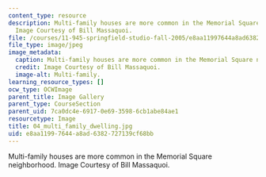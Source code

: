 ```yaml
---
content_type: resource
description: Multi-family houses are more common in the Memorial Square neighborhood.
  Image Courtesy of Bill Massaquoi.
file: /courses/11-945-springfield-studio-fall-2005/e8aa11997644a8ad6382727139cf68bb_04_multi_family_dwelling.jpg
file_type: image/jpeg
image_metadata:
  caption: Multi-family houses are more common in the Memorial Square neighborhood.
  credit: Image Courtesy of Bill Massaquoi.
  image-alt: Multi-family.
learning_resource_types: []
ocw_type: OCWImage
parent_title: Image Gallery
parent_type: CourseSection
parent_uid: 7ca0dc4e-6917-0e69-3598-6cb1abe84ae1
resourcetype: Image
title: 04_multi_family_dwelling.jpg
uid: e8aa1199-7644-a8ad-6382-727139cf68bb
---
```

Multi-family houses are more common in the Memorial Square neighborhood. Image Courtesy of Bill Massaquoi.

